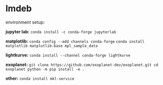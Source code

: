 # lmdeb
environment setup:

**jupyter lab:**
`conda install -c conda-forge jupyterlab`

**matplotlib:**
`conda config --add channels conda-forge`
`conda install matplotlib matplotlib-base mpl_sample_data`

**lightkurve:**
`conda install --channel conda-forge lightkurve`

**exoplanet:**
`git clone https://github.com/exoplanet-dev/exoplanet.git
cd exoplanet
python -m pip install -e .`

**other:**
`conda install mkl-service`

